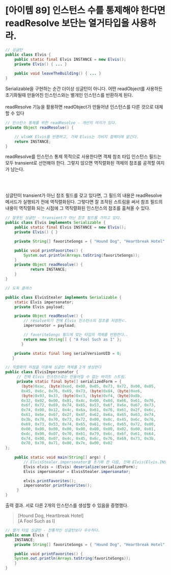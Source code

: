 # [아이템 89] 인스턴스 수를 통제해야 한다면 readResolve 보단는 열거타입을 사용하라.

``` java
// 싱글턴
public class Elvis {
    public static final Elvis INSTANCE = new Elvis(); 
    private Elvis() { ... }
       
    public void leaveTheBuilding() { ... }
}
```
Serializable을 구현하는 순간 더이상 싱글턴이 아니다. 어떤 readObject를 사용하든 초기화될때 만들어진 인스턴스와는 별개인 인스턴스를 반환하게 된다.
</br>
</br>
readResolve 기능을 활용하면 readObject가 만들어낸 인스턴스를 다른 것으로 대체할 수 있다

``` java
// 인스턴스 통제를 위한 readResolve - 개선의 여지가 있다.
private Object readResolve() {

    // wlsWK Elvis를 반환하고, 가짜 Elvis는 가비지 컬렉터에 맡긴다.
    return INSTANCE;
}
```

readResolve를 인스턴스 통제 목적으로 사용한다면 객체 참조 타입 인스턴스 필드는 모두 transient로 선언해야 한다. 그렇지 않으면 역직렬화된 객체의 참조를 공격할 여지가 남는다.

</br>
</br>

싱글턴이 transient가 아닌 참조 필드를 갖고 있다면, 그 필드의 내용은 readResolve 메서드가 실행되기 전에 역직렬화된다. 그렇다면 잘 조작된 스트림을 써서 참조 필드의 내용이 역직렬화 되는 시점에 그 역직렬화된 인스턴스의 참조를 훔쳐올 수 있다.

``` java
// 잘못된 싱글턴 - transient가 아닌 참조 필드를 가지고 있다.
public class Elvis implements Serializable {
    public static final Elvis INSTANCE = new Elvis();
    private Elvis() { }

    private String[] favoriteSongs = { "Hound Dog", "Heartbreak Hotel" };

    public void printFavorites() {
        System.out.println(Arrays.toString(favoriteSongs));
    }
    private Object readResolve() {
           return INSTANCE;
    } 
}
```

``` java
// 도둑 클래스

public class ElvisStealer implements Serializable {
    static Elvis impersonator;
    private Elvis payload;

    private Object readResolve() {
        // resolve되기 전에 Elvis 인스턴스의 참조를 저장한ㄷ.
        impersonator = payload;

        // favoriteSongs 필드에 맞는 타입의 객체를 반환한다..
        return new String[] { "A Fool Such as I" };
       }

    private static final long serialVersionUID = 0;
   }
```

``` java
// 직렬화의 허점을 이용해 싱글턴 객체를 2개 생성한다
public class ElvisImpersonator {
     // 진짜 Elvis 인스턴스로는 만들어질 수 없는 바이트 스트림.
     private static final byte[] serializedForm = {
       (byte)0xac, (byte)0xed, 0x00, 0x05, 0x73, 0x72, 0x00, 0x05,
       0x45, 0x6c, 0x76, 0x69, 0x73, (byte)0x84, (byte)0xe6,
       (byte)0x93, 0x33, (byte)0xc3, (byte)0xf4, (byte)0x8b,
       0x32, 0x02, 0x00, 0x01, 0x4c, 0x00, 0x0d, 0x66, 0x61, 0x76,
       0x6f, 0x72, 0x69, 0x74, 0x65, 0x53, 0x6f, 0x6e, 0x67, 0x73,
       0x74, 0x00, 0x12, 0x4c, 0x6a, 0x61, 0x76, 0x61, 0x2f, 0x6c,
       0x61, 0x6e, 0x67, 0x2f, 0x4f, 0x62, 0x6a, 0x65, 0x63, 0x74,
       0x3b, 0x78, 0x70, 0x73, 0x72, 0x00, 0x0c, 0x45, 0x6c, 0x76,
       0x69, 0x73, 0x53, 0x74, 0x65, 0x61, 0x6c, 0x65, 0x72, 0x00,
       0x00, 0x00, 0x00, 0x00, 0x00, 0x00, 0x00, 0x02, 0x00, 0x01,
       0x4c, 0x00, 0x07, 0x70, 0x61, 0x79, 0x6c, 0x6f, 0x61, 0x64,
       0x74, 0x00, 0x07, 0x4c, 0x45, 0x6c, 0x76, 0x69, 0x73, 0x3b,
       0x78, 0x70, 0x71, 0x00, 0x7e, 0x00, 0x02
};
     
    public static void main(String[] args) {
        // ElvisStealer.impersonator를 초기화 한 다음, 진짜 Elvis(Elvis.INSTANCE)를 반환
        Elvis elvis = (Elvis) deserialize(serializedForm); 
        Elvis impersonator = ElvisStealer.impersonator;

        elvis.printFavorites();
        impersonator.printFavorites();
     }
}
```

출력 결과. 서로 다른 2개의 인스턴스를 생성할 수 있음을 증명했다.

>[Hound Dog, Heartbreak Hotel] </br>[A Fool Such as I]

``` java
// 열거 타임 싱글턴 - 전통적인 싱글턴보다 우수하다.
public enum Elvis {
    INSTANCE;
    private String[] favoriteSongs = { "Hound Dog", "Heartbreak Hotel" };

    public void printFavorites() {
    System.out.println(Arrays.toString(favoriteSongs));
    } 
}
```